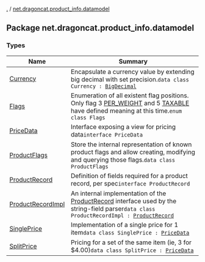 [.](../index.md) / [net.dragoncat.product_info.datamodel](./index.md)

## Package net.dragoncat.product_info.datamodel

### Types

| Name | Summary |
|---|---|
| [Currency](-currency/index.md) | Encapsulate a currency value by extending big decimal with set precision.`data class Currency : `[`BigDecimal`](https://docs.oracle.com/javase/6/docs/api/java/math/BigDecimal.html) |
| [Flags](-flags/index.md) | Enumeration of all existent flag positions.  Only flag 3 [PER_WEIGHT](-flags/-p-e-r_-w-e-i-g-h-t.md) and 5 [TAXABLE](-flags/-t-a-x-a-b-l-e.md) have defined meaning at this time.`enum class Flags` |
| [PriceData](-price-data/index.md) | Interface exposing a view for pricing data`interface PriceData` |
| [ProductFlags](-product-flags/index.md) | Store the internal representation of known product flags and allow creating, modifying and querying those flags.`data class ProductFlags` |
| [ProductRecord](-product-record/index.md) | Definition of fields required for a product record, per spec`interface ProductRecord` |
| [ProductRecordImpl](-product-record-impl/index.md) | An internal implementation of the [ProductRecord](-product-record/index.md) interface used by the string-field parser`data class ProductRecordImpl : `[`ProductRecord`](-product-record/index.md) |
| [SinglePrice](-single-price/index.md) | Implementation of a single price for 1 item`data class SinglePrice : `[`PriceData`](-price-data/index.md) |
| [SplitPrice](-split-price/index.md) | Pricing for a set of the same item (ie, 3 for $4.00)`data class SplitPrice : `[`PriceData`](-price-data/index.md) |
